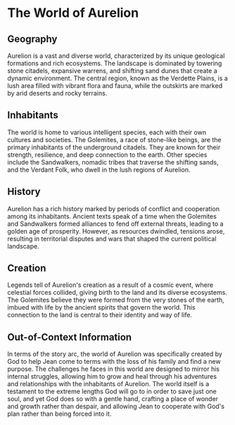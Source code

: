 # The World of Aurelion
## Geography
Aurelion is a vast and diverse world, characterized by its unique geological formations and rich ecosystems. The landscape is dominated by towering stone citadels, expansive warrens, and shifting sand dunes that create a dynamic environment. The central region, known as the Verdette Plains, is a lush area filled with vibrant flora and fauna, while the outskirts are marked by arid deserts and rocky terrains.

## Inhabitants
The world is home to various intelligent species, each with their own cultures and societies. The Golemites, a race of stone-like beings, are the primary inhabitants of the underground citadels. They are known for their strength, resilience, and deep connection to the earth. Other species include the Sandwalkers, nomadic tribes that traverse the shifting sands, and the Verdant Folk, who dwell in the lush regions of Aurelion.

## History
Aurelion has a rich history marked by periods of conflict and cooperation among its inhabitants. Ancient texts speak of a time when the Golemites and Sandwalkers formed alliances to fend off external threats, leading to a golden age of prosperity. However, as resources dwindled, tensions arose, resulting in territorial disputes and wars that shaped the current political landscape.

## Creation
Legends tell of Aurelion's creation as a result of a cosmic event, where celestial forces collided, giving birth to the land and its diverse ecosystems. The Golemites believe they were formed from the very stones of the earth, imbued with life by the ancient spirits that govern the world. This connection to the land is central to their identity and way of life.

## Out-of-Context Information
In terms of the story arc, the world of Aurelion was specifically created by God to help Jean come to terms with the loss of his family and find a new purpose. The challenges he faces in this world are designed to mirror his internal struggles, allowing him to grow and heal through his adventures and relationships with the inhabitants of Aurelion. The world itself is a testament to the extreme lengths God will go to in order to save just one soul, and yet God does so with a gentle hand, crafting a place of wonder and growth rather than despair, and allowing Jean to cooperate with God's plan rather than being forced into it.